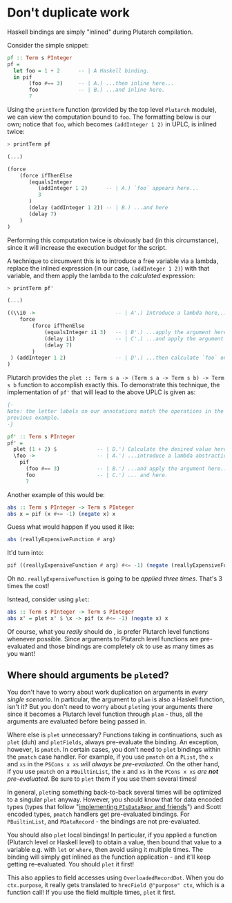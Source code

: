 # Don't duplicate work

Haskell bindings are simply "inlined" during Plutarch compilation.

Consider the simple snippet:

```hs
pf :: Term s PInteger
pf =
  let foo = 1 + 2      -- | A Haskell binding.
  in pif
       (foo #== 3)     -- | A.) ...then inline here...
       foo             -- | B.) ...and inline here.
       7
```

Using the `printTerm` function (provided by the top level `Plutarch` module), we can view
the computation bound to `foo`. The formatting below is our own; notice that
`foo`, which becomes `(addInteger 1 2)` in UPLC, is inlined twice:

```hs
> printTerm pf

(...)

(force
    (force ifThenElse
       (equalsInteger
          (addInteger 1 2)      -- | A.) `foo` appears here...
          3
       )
       (delay (addInteger 1 2)) -- | B.) ...and here
       (delay 7)
    )
)
```

Performing this computation twice is obviously bad (in this circumstance), since it will increase
the execution budget for the script.

A technique to circumvent this is to introduce a free variable via a lambda,
replace the inlined expression (in our case, `(addInteger 1 2)`) with that variable, and them
apply the lambda to the _calculated_ expression:

```hs
> printTerm pf'

(...)

((\\i0 ->                          -- | A'.) Introduce a lambda here,...
    force
        (force ifThenElse
            (equalsInteger i1 3)   -- | B'.) ...apply the argument here,...
            (delay i1)             -- | C'.) ...and apply the argument here,
            (delay 7)
        )
 ) (addInteger 1 2)                -- | D'.) ...then calculate `foo` once and apply the lambda
)
```

Plutarch provides the `plet :: Term s a -> (Term s a -> Term s b) -> Term s b` function
to accomplish exactly this. To demonstrate this technique, the implementation of `pf'` that
will lead to the above UPLC is given as:

```hs
{-
Note: the letter labels on our annotations match the operations in the
previous example.
-}

pf' :: Term s PInteger
pf' =
  plet (1 + 2) $             -- | D.') Calculate the desired value here (strictly),...
  \foo ->                    -- | A.') ...introduce a lambda abstraction,...
    pif
      (foo #== 3)            -- | B.') ...and apply the argument here...
      foo                    -- | C.') ... and here.
      7
```

Another example of this would be:

```haskell
abs :: Term s PInteger -> Term s PInteger
abs x = pif (x #<= -1) (negate x) x
```

Guess what would happen if you used it like:

```hs
abs (reallyExpensiveFunction # arg)
```

It'd turn into:

```hs
pif ((reallyExpensiveFunction # arg) #<= -1) (negate (reallyExpensiveFunction # arg)) (reallyExpensiveFunction # arg)
```

Oh no. `reallyExpensiveFunction` is going to be _applied three times_. That's 3 times the cost!

Isntead, consider using `plet`:

```haskell
abs :: Term s PInteger -> Term s PInteger
abs x' = plet x' $ \x -> pif (x #<= -1) (negate x) x
```

Of course, what you _really_ should do , is prefer Plutarch level functions whenever possible. Since arguments to Plutarch level functions are pre-evaluated and those bindings are completely ok to use as many times as you want!

## Where should arguments be `plet`ed?

You don't have to worry about work duplication on arguments in _every single scenario_. In particular, the argument to `plam` is also a Haskell function, isn't it? But you don't need to worry about `plet`ing your arguments there since it becomes a Plutarch level function through `plam` - thus, all the arguments are evaluated before being passed in.

Where else is `plet` unnecessary? Functions taking in continuations, such as `plet` (duh) and `pletFields`, always pre-evaluate the binding. An exception, however, is `pmatch`. In certain cases, you don't need to `plet` bindings within the `pmatch` case handler. For example, if you use `pmatch` on a `PList`, the `x` and `xs` in the `PSCons x xs` _will always be pre-evaluated_. On the other hand, if you use `pmatch` on a `PBuiltinList`, the `x` and `xs` in the `PCons x xs` _are **not** pre-evaluated_. Be sure to `plet` them if you use them several times!

In general, `plet`ing something back-to-back several times will be optimized to a singular `plet` anyway. However, you should know that for data encoded types (types that follow "[implementing `PIsDataRepr` and friends](./../Typeclasses/PIsDataRepr%20and%20PDataFields.md#implementing-pisdatarepr-and-friends)") and Scott encoded types, `pmatch` handlers get pre-evaluated bindings. For `PBuiltinList`, and `PDataRecord` - the bindings are not pre-evaluated.

You should also `plet` local bindings! In particular, if you applied a function (Plutarch level or Haskell level) to obtain a value, then bound that value to a variable e.g. with `let` or `where`, then avoid using it multiple times. The binding will simply get inlined as the function application - and it'll keep getting re-evaluated. You should `plet` it first!

This also applies to field accesses using `OverloadedRecordDot`. When you do `ctx.purpose`, it really gets translated to `hrecField @"purpose" ctx`, which is a function call! If you use the field multiple times, `plet` it first.
